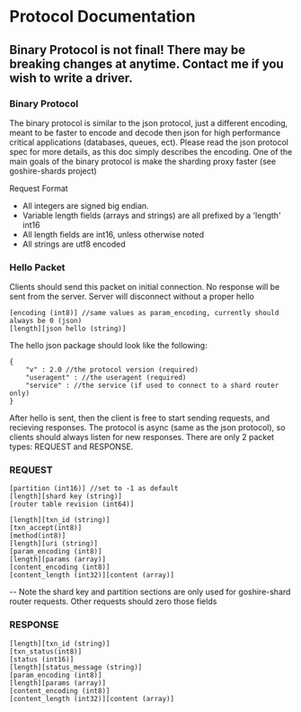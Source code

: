 # Protocol Documentation

## Binary Protocol is not final!  There may be breaking changes at anytime.  Contact me if you wish to write a driver.

### Binary Protocol

The binary protocol is similar to the json protocol, just a different encoding, meant to be faster to encode and decode then json for high performance critical applications (databases, queues, ect). Please read the json protocol spec for more details, as this doc simply describes the encoding. One of the main goals of the binary protocol is make the sharding proxy faster (see goshire-shards project)



Request Format

* All integers are signed big endian.
* Variable length fields (arrays and strings) are all prefixed by a 'length' int16
* All length fields are int16, unless otherwise noted
* All strings are utf8 encoded

### Hello Packet

Clients should send this packet on initial connection.  No response will be sent from the server.  Server will disconnect without a proper hello

```
[encoding (int8)] //same values as param_encoding, currently should always be 0 (json) 
[length][json hello (string)]
```

The hello json package should look like the following:

```
{
    "v" : 2.0 //the protocol version (required)
    "useragent" : //the useragent (required)
    "service" : //the service (if used to connect to a shard router only)
}
```

After hello is sent, then the client is free to start sending requests, and recieving responses.
The protocol is async (same as the json protocol), so clients should always listen for new responses.  There are only 2 packet types: REQUEST and RESPONSE.  


### REQUEST

```
[partition (int16)] //set to -1 as default
[length][shard key (string)] 
[router table revision (int64)]

[length][txn_id (string)]
[txn_accept(int8)]
[method(int8)]
[length][uri (string)]
[param_encoding (int8)]
[length][params (array)]
[content_encoding (int8)]
[content_length (int32)][content (array)]
```
 -- Note the shard key and partition sections are only used for goshire-shard router requests. Other requests should zero those fields


### RESPONSE

```
[length][txn_id (string)]
[txn_status(int8)]
[status (int16)]
[length][status_message (string)]
[param_encoding (int8)]
[length][params (array)]
[content_encoding (int8)]
[content_length (int32)][content (array)]
```
